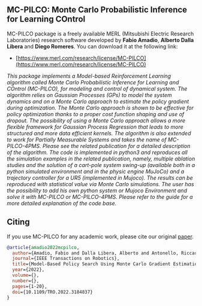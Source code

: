 ## MC-PILCO: Monte Carlo Probabilistic Inference for Learning COntrol
MC-PILCO package is a freely available MERL (Mitsubishi Electric Research Laboratories) research software developed by __Fabio Amadio__, __Alberto Dalla Libera__ and __Diego Romeres__. You can download it at the following link:
- [https://www.merl.com/research/license/MC-PILCO](https://www.merl.com/research/license/MC-PILCO)

*This package implements a Model-based Reinforcement Learning algorithm called Monte Carlo Probabilistic Inference for Learning and COntrol (MC-PILCO), for modeling and control of dynamical system. The algorithm relies on Gaussian Processes (GPs) to model the system dynamics and on a Monte Carlo approach to estimate the policy gradient during optimization. The Monte Carlo approach is shown to be effective for policy optimization thanks to a proper cost function shaping and use of dropout. The possibility of using a Monte Carlo approach allows a more flexible framework for Gaussian Process Regression that leads to more structured and more data efficient kernels. The algorithm is also extended to work for Partially Measurable Systems and takes the name of MC-PILCO-4PMS. Please see the related publication for a detailed description of the algorithm. The code is implemented in python3 and reproduces all the simulation examples in the related publication, namely, multiple ablation studies and the solution of a cart-pole system swing-up (available both in a python simulated environment and in the physic engine MuJoCo) and a trajectory controller for a UR5 (implemented in Mujoco). The results can be reproduced with statistical value via Monte Carlo simulations. The user has the possibility to add his own python system or Mujoco Environment and solve it with MC-PILCO or MC-PILCO-4PMS. Please refer to the guide for a more detailed explanation of the code base.*

## Citing
If you use MC-PILCO for any academic work, please cite our original [paper](https://arxiv.org/pdf/2101.12115.pdf).

```bibtex
@article{amadio2022mcpilco,
  author={Amadio, Fabio and Dalla Libera, Alberto and Antonello, Riccardo and Nikovski, Daniel and Carli, Ruggero and Romeres, Diego},
  journal={IEEE Transactions on Robotics},
  title={Model-Based Policy Search Using Monte Carlo Gradient Estimation With Real Systems Application},
  year={2022},
  volume={},
  number={},
  pages={1-20},
  doi={10.1109/TRO.2022.3184837}
}
```
